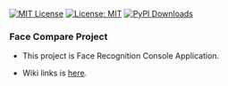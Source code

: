  [![MIT License](http://img.shields.io/badge/license-MIT-blue.svg?style=flat)](LICENSE) [![License: MIT](https://img.shields.io/badge/License-MIT-yellow.svg)](https://opensource.org/licenses/MIT) [![PyPI Downloads](https://static.pepy.tech/badge/golden-eagle)](https://pepy.tech/projects/golden-eagle)

### Face Compare Project

- This project is Face Recognition Console Application.

- Wiki links is [here](https://github.com/takkii/facecompare/wiki).

